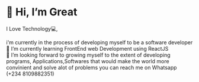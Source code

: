 <h1>👋 Hi, I’m Great</h1>

<P> I Love Technology💻,</p>
   i'm currently in the process of developing myself to be a software developer<br>
🌱 I’m currently learning FrontEnd web Development using ReactJS<br>
💞️ I’m looking forward to growing myself to the extent of developing programs,
   Applications,Softwares that would make the world more convinient and solve alot of problems
you can reach me on Whatsapp (+234 8109882351)


<!---
B-lovedth/B-lovedth is a ✨ special ✨ repository because its `README.md` (this file) appears on your GitHub profile.
You can click the Preview link to take a look at your changes.
--->
